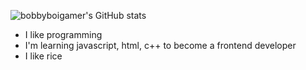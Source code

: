 ![bobbyboigamer's GitHub stats](https://github-readme-stats.vercel.app/api?username=bobbyboigamer&show_icons=true&theme=dark)

- I like programming
- I'm learning javascript, html, c++ to become a frontend developer
- I like rice
